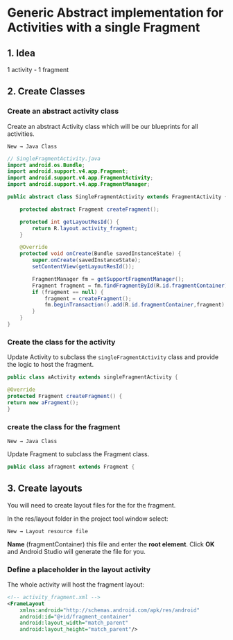 # Generic Abstract implementation for Activities with a single Fragment

## 1. Idea

1 activity - 1 fragment

## 2. Create Classes

### Create an abstract activity class

Create an abstract Activity class which will be our blueprints for all activities.

`New → Java Class`

```Java
// SingleFragmentActivity.java
import android.os.Bundle;
import android.support.v4.app.Fragment;
import android.support.v4.app.FragmentActivity;
import android.support.v4.app.FragmentManager;

public abstract class SingleFragmentActivity extends FragmentActivity {

    protected abstract Fragment createFragment();

    protected int getLayoutResId() {
        return R.layout.activity_fragment;
    }

    @Override
    protected void onCreate(Bundle savedInstanceState) {
        super.onCreate(savedInstanceState);
        setContentView(getLayoutResId());

        FragmentManager fm = getSupportFragmentManager();
        Fragment fragment = fm.findFragmentById(R.id.fragmentContainer);
        if (fragment == null) {
            fragment = createFragment();
            fm.beginTransaction().add(R.id.fragmentContainer,fragment).commit();
        }
    }
}
```

### Create the class for the activity

Update Activity to subclass the `singleFragmentActivity` class and provide the logic to host the fragment.

```Java
public class aActivity extends singleFragmentActivity {

@Override
protected Fragment createFragment() {
return new aFragment();
}
```

### create the class for the fragment

`New → Java Class`

Update Fragment to subclass the Fragment class.

```Java
public class afragment extends Fragment {

```

## 3. Create layouts

You will need to create layout files for the for the fragment.

In the res/layout folder in the project tool window select:

`New → Layout resource file`

**Name** (fragmentContainer) this file and enter the **root element**.
Click **OK** and Android Studio will generate the file for you.

### Define a placeholder in the layout activity

The whole activity will host the fragment layout:

```xml
<!-- activity_fragment.xml -->
<FrameLayout
    xmlns:android="http://schemas.android.com/apk/res/android"
    android:id="@+id/fragment_container"
    android:layout_width="match_parent"
    android:layout_height="match_parent"/>
```

